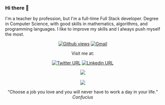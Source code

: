 ### Hi there 👋
I'm a teacher by profession, but I'm a full-time Full Stack developer. Degree in Computer Science, with good skills in mathematics, algorithms, and programming languages. I like to improve my skills and I always push myself the most.

<p align="center">
	<a href="https://github.com/franksiret"><img alt="Github views"  src="https://gpvc.arturio.dev/franksiret"></a> <!--Profile views-->
	<a href="mailto:frank.siret@gmail.com"><img alt="Gmail" src="https://img.shields.io/badge/Contact_me-here-red.svg"></a> <!--Contact-->
</p>
<div>
	<p align="center">Visit me at:</p>
	<p align="center">
		<a href="https://twitter.com/FrankSiret"><img alt="Twitter URL" src="https://img.shields.io/badge/Twitter-here-blue"></a> <!--Twitter-->
		<a href="https://www.linkedin.com/in/frank-siret"><img alt="Linkedin URL" src="https://img.shields.io/badge/Linkedin-here-blue"></a> <!--Linkedin-->
	</p>
</div>

<p align="center">
	<a href=""><img src="https://hacked-github-stat-trophies.vercel.app/?username=franksiret&column=4&title=AllSuperRank,MultiLanguage,Commit,Stars,Followers,PullRequest,Repositories,Issues&theme=monokai"></a><br><br> <!--Trophies-->
	<img src="https://github-readme-stats.vercel.app/api?username=franksiret&show_icons=true&locale=en&theme=monokai"><br>
</p>

<!--
**franksiret/franksiret** is a ✨ _special_ ✨ repository because its `README.md` (this file) appears on your GitHub profile.

Here are some ideas to get you started:

- 🔭 I’m currently working on ...
- 🌱 I’m currently learning ...
- 👯 I’m looking to collaborate on ...
- 🤔 I’m looking for help with ...
- 💬 Ask me about ...
- 📫 How to reach me: ...
- 😄 Pronouns: ...
- ⚡ Fun fact: ...
-->

<!-- <p align="center">
  <a href="https://github.com/franksiret/franksiret/issues">
    <img src="https://img.shields.io/github/issues/franksiret/franksiret"/> 
  </a>
  <a href="https://github.com/franksiret/franksiret/network/members">
    <img src="https://img.shields.io/github/forks/franksiret/franksiret"/> 
  </a>  
  <a href="https://github.com/franksiret/franksiret/stargazers">
    <img src="https://img.shields.io/github/stars/franksiret/franksiret"/> 
  </a>
    <a href="https://github.com/franksiret/franksiret/LICENSE">
    <img src="https://img.shields.io/github/license/franksiret/franksiret"/> 
  </a>
</p> -->

<p align="center"><q>Choose a job you love and you will never have to work a day in your life.</q> <i>Confucius</i></p>
